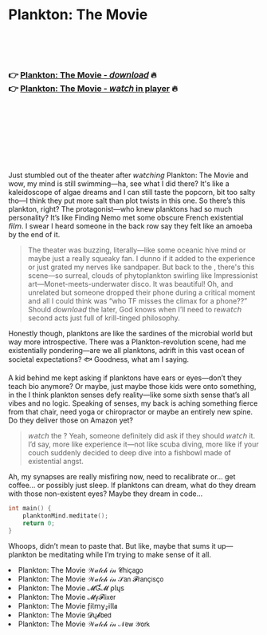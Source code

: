 <h1>Plankton: The Movie</h1>

<br><br><br>

<h3>👉 <a href="https://Michaels-scepintihyd1976.github.io/xlezfdfdau/">Plankton: The Movie - 𝘥𝘰𝘸𝘯𝘭𝘰𝘢𝘥</a> 🔥<br>
👉 <a href="https://Michaels-scepintihyd1976.github.io/xlezfdfdau/">Plankton: The Movie - 𝘸𝘢𝘵𝘤𝘩 in player</a> 🔥
</h3>



<br><br><br><br><br><br><br>


Just stumbled out of the theater after 𝘸𝘢𝘵𝘤𝘩𝘪𝘯𝘨 Plankton: The Movie and wow, my mind is still swimming—ha, see what I did there? It's like a kaleidoscope of algae dreams and I can still taste the popcorn, bit too salty tho—I think they put more salt than plot twists in this one. So there’s this plankton, right? The protagonist—who knew planktons had so much personality? It’s like Finding Nemo met some obscure French existential 𝘧𝘪𝘭𝘮. I swear I heard someone in the back row say they felt like an amoeba by the end of it.

> The theater was buzzing, literally—like some oceanic hive mind or maybe just a really squeaky fan. I dunno if it added to the experience or just grated my nerves like sandpaper. But back to the  , there's this scene—so surreal, clouds of phytoplankton swirling like Impressionist art—Monet-meets-underwater disco. It was beautiful! Oh, and unrelated but someone dropped their phone during a critical moment and all I could think was “who TF misses the climax for a phone??” Should 𝘥𝘰𝘸𝘯𝘭𝘰𝘢𝘥 the   later, God knows when I’ll need to re𝘸𝘢𝘵𝘤𝘩 second acts just full of krill-tinged philosophy.

Honestly though, planktons are like the sardines of the microbial world but way more introspective. There was a Plankton-revolution scene, had me existentially pondering—are we all planktons, adrift in this vast ocean of societal expectations? 🐟 Goodness, what am I saying.

A kid behind me kept asking if planktons have ears or eyes—don’t they teach bio anymore? Or maybe, just maybe those kids were onto something, in the   I think plankton senses defy reality—like some sixth sense that’s all vibes and no logic. Speaking of senses, my back is aching something fierce from that chair, need yoga or chiropractor or maybe an entirely new spine. Do they deliver those on Amazon yet?

> 𝘸𝘢𝘵𝘤𝘩 the  ? Yeah, someone definitely did ask if they should 𝘸𝘢𝘵𝘤𝘩 it. I’d say, more like experience it—not like scuba diving, more like if your couch suddenly decided to deep dive into a fishbowl made of existential angst.

Ah, my synapses are really misfiring now, need to recalibrate or... get coffee... or possibly just sleep. If planktons can dream, what do they dream with those non-existent eyes? Maybe they dream in code...

```cpp
int main() {
    planktonMind.meditate();
    return 0;
}
```

Whoops, didn’t mean to paste that. But like, maybe that sums it up—plankton be meditating while I’m trying to make sense of it all.

<li>Plankton: The Movie 𝒲𝒶𝓉𝒸𝒽 𝒾𝓃 𝓒𝗁𝗂ç𝖺𝗀𝗈</li>
<li>Plankton: The Movie 𝒲𝒶𝓉𝒸𝒽 𝒾𝓃 𝒮𝖺𝗇 𝓕𝗋𝖺𝗇ç𝗂𝗌ç𝗈</li>
<li>Plankton: The Movie 𝓜Ɠ𝓜 ρ𝗅ų𝗌</li>
<li>Plankton: The Movie 𝓜𝗒𝓕𝗅𝗂𝗑𝖾𝗋</li>
<li>Plankton: The Movie ƒ𝗂𝗅𝗆𝗒𝓏𝗂𝗅𝗅𝖆</li>
<li>Plankton: The Movie 𝓓ų𝓫𝖻𝖾𝖽</li>
<li>Plankton: The Movie 𝒲𝒶𝓉𝒸𝒽 𝒾𝓃 𝒩𝖾𝗐 𝒴𝗈𝗋𝗄</li>
